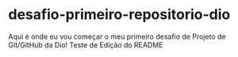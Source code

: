 # desafio-primeiro-repositorio-dio
Aqui é onde eu vou começar o meu primeiro desafio de Projeto de Git/GitHub da Dio!
Teste de Edição do README
